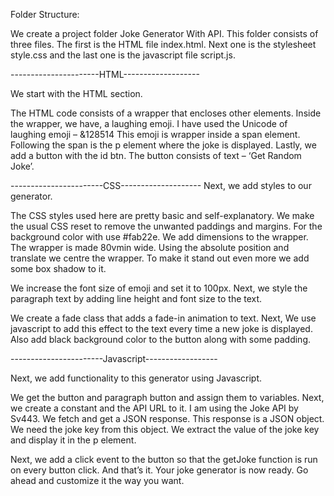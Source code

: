 Folder Structure:

We create a project folder Joke Generator With API. This folder consists of three files. The first is the HTML file index.html. Next one is the stylesheet style.css and the last one is the javascript file script.js.

----------------------HTML-------------------

We start with the HTML section.

The HTML code consists of a wrapper that encloses other elements. Inside the wrapper, we have, a laughing emoji. I have used the Unicode of laughing emoji – &128514 This emoji is wrapper inside a span element. Following the span is the p element where the joke is displayed. Lastly, we add a button with the id btn. The button consists of text – ‘Get Random Joke’.

-----------------------CSS--------------------
Next, we add styles to our generator.

The CSS styles used here are pretty basic and self-explanatory. We make the usual CSS reset to remove the unwanted paddings and margins. For the background color with use #fab22e. We add dimensions to the wrapper. The wrapper is made 80vmin wide. Using the absolute position and translate we centre the wrapper. To make it stand out even more we add some box shadow to it.

We increase the font size of emoji and set it to 100px. Next, we style the paragraph text by adding line height and font size to the text.

We create a fade class that adds a fade-in animation to text. Next, We use javascript to add this effect to the text every time a new joke is displayed. Also add black background color to the button along with some padding.



-----------------------Javascript------------------

Next, we add functionality to this generator using Javascript.

We get the button and paragraph button and assign them to variables. Next, we create a constant and the API URL to it. I am using the Joke API by Sv443. We fetch and get a JSON response. This response is a JSON object. We need the joke key from this object. We extract the value of the joke key and display it in the p element.

Next, we add a click event to the button so that the getJoke function is run on every button click. And that’s it. Your joke generator is now ready. Go ahead and customize it the way you want.


